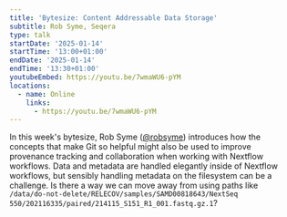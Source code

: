 ```yaml
---
title: 'Bytesize: Content Addressable Data Storage'
subtitle: Rob Syme, Seqera
type: talk
startDate: '2025-01-14'
startTime: '13:00+01:00'
endDate: '2025-01-14'
endTime: '13:30+01:00'
youtubeEmbed: https://youtu.be/7wmaWU6-pYM
locations:
  - name: Online
    links:
      - https://youtu.be/7wmaWU6-pYM
---
```


In this week's bytesize, Rob Syme ([@robsyme](https://github.com/robsyme)) introduces how the concepts that make Git so helpful might also be used to improve provenance tracking and collaboration when working with Nextflow workflows. Data and metadata are handled elegantly inside of Nextflow workflows, but sensibly handling metadata on the filesystem can be a challenge. Is there a way we can move away from using paths like `/data/do-not-delete/RELECOV/samples/SAMD00818643/NextSeq 550/202116335/paired/214115_S151_R1_001.fastq.gz.1`?
